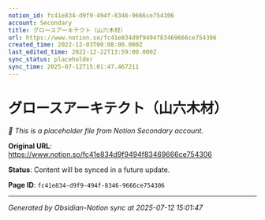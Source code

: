 ```yaml
---
notion_id: fc41e834-d9f9-494f-8346-9666ce754306
account: Secondary
title: グロースアーキテクト（山六木材）
url: https://www.notion.so/fc41e834d9f9494f83469666ce754306
created_time: 2022-12-03T00:08:00.000Z
last_edited_time: 2022-12-22T13:59:00.000Z
sync_status: placeholder
sync_time: 2025-07-12T15:01:47.467211
---
```


# グロースアーキテクト（山六木材）

*🔄 This is a placeholder file from Notion Secondary account.*

**Original URL**: https://www.notion.so/fc41e834d9f9494f83469666ce754306

**Status**: Content will be synced in a future update.

**Page ID**: `fc41e834-d9f9-494f-8346-9666ce754306`

---

*Generated by Obsidian-Notion sync at 2025-07-12 15:01:47*
